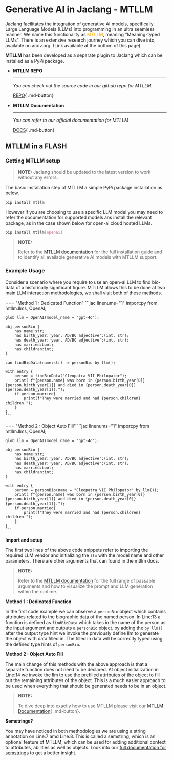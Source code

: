 # Generative AI in Jaclang - MTLLM

Jaclang facilitates the integration of generative AI models, specifically Large Language Models (LLMs) into programming in an ultra seamless manner. We name this functionality as <span style="color:orange;">MTLLM</span>, meaning "Meaning-typed LLMs". There is an extensive research journey which you can dive into, available on arxiv.org. (Link available at the bottom of this page)

**MTLLM** has been developed as a separate plugin to Jaclang which can be installed as a PyPi package.

<div class="grid cards" markdown>

-   __MTLLM REPO__

    ---

    *You can check out the source code in our github repo for MTLLM.*

    <!-- [:octicons-arrow-right-24: Getting started](#) -->

    [REPO](https://github.com/Jaseci-Labs/mtllm){ .md-button}

-   __MTLLM Documentation__

    ---

    *You can refer to our official documentation for MTLLM*

    [DOCS](https://jaseci-labs.github.io/mtllm/){ .md-button}

</div>


<!-- GenAI Ability is a powerful feature that enhances interaction with Large Language Models (LLM) by utilizing the keyword ```by <model>```<span style="color:orange;">by &lt;model&gt;</span>. Developers can customize the behavior of functions or methods by modifying associated
[Semstrings](#introducing-semstrings).
 This new feature eliminates the need for explicit prompting and allows for a more streamlined coding experience. -->

## MTLLM in a FLASH

### Getting MTLLM setup

> **NOTE:** Jaclang should be updated to the latest version to work without any errors.

The basic installation step of MTLLM a simple PyPi package installation as below.

```bash
pip install mtllm
```

However if you are choosing to use a specific LLM model you may need to refer the documentation for supported models ans install the relevant package, as in the case shown below for open-ai cloud hosted LLMs.

```bash
pip install mtllm[openai]
```

> **NOTE:**
>
> Refer to the [MTLLM documentation](https://jaseci-labs.github.io/mtllm/docs/quickstart/installation) for the full installation guide and to identify all available generative AI models with MTLLM support.

### Example Usage

Consider a scenario where you require to use an open-ai LLM to find bio-data of a historically significant figure. MTLLM allows this to be done at two main LLM interaction methodologies, we shall visit both of these methods.

=== "Method 1 : Dedicated Function"
    ```jac linenums="1"
    import:py from mtllm.llms, OpenAI;

    glob llm = OpenAI(model_name = "gpt-4o");

    obj personBio {
        has name:str;
        has birth_year:'year, AD/BC adjective':(int, str);
        has death_year:'year, AD/BC adjective':(int, str);
        has married:bool;
        has children:int;
    }

    can findBioData(name:str) -> personBio by llm();

    with entry {
        person = findBioData("Cleopatra VII Philopator");
        print( f"{person.name} was born in {person.birth_year[0]} {person.birth_year[1]} and died in {person.death_year[0]} {person.death_year[1]}.");
        if person.married{
            print(f"They were married and had {person.children} children.");
        }
    }
    ```
=== "Method 2 : Object Auto Fill"
    ```jac linenums="1"
    import:py from mtllm.llms, OpenAI;

    glob llm = OpenAI(model_name = "gpt-4o");

    obj personBio {
        has name:str;
        has birth_year:'year, AD/BC adjective':(int, str);
        has death_year:'year, AD/BC adjective':(int, str);
        has married:bool;
        has children:int;
    }

    with entry {
        person = personBio(name = "Cleopatra VII Philopator" by llm());
        print( f"{person.name} was born in {person.birth_year[0]} {person.birth_year[1]} and died in {person.death_year[0]} {person.death_year[1]}.");
        if person.married{
            print(f"They were married and had {person.children} children.");
        }
    }
    ```
**Import and setup**

The first two lines of the above code snippets refer to importing the required LLM vendor and initializing the ```llm``` with the model name and other parameters. There are other arguments that can found in the mtllm docs.

> **NOTE:**
>
> Refer to the [MTLLM documentation](https://jaseci-labs.github.io/mtllm/docs/building-blocks/language_models) for the full range of passable arguments and how to visualize the prompt and LLM generation within the runtime.

**Method 1 : Dedicated Function**

In the first code example we can observe a ```personBio``` object which contains attributes related to the biographic data of the named person. In Line:13 a function is defined as ```findBioData``` which takes in the name of the person as the input argument and outputs a ```personBio``` object. by adding the ```by llm()``` after the output type hint we invoke the previously define llm to generate the object with data filled in. The filled in data will be correctly typed using the defined type hints of ```personBio```.

**Method 2 : Object Auto Fill**

The main change of this methods with the above approach is that a separate function does not need to be declared. At object initialization in Line:14 we invoke the llm to use the prefilled attributes of the object to fill out the remaining attributes of the object. This is a much easier approach to be used when everything that should be generated needs to be in an object.

> **NOTE:**
>
> To dive deep into exactly how to use MTLLM please visit our [MTLLM Documentation](https://jaseci-labs.github.io/mtllm/){ .md-button}.

**Semstrings?**

You may have noticed in both methodologies we are using a string annotation on Line:7 amd Line:8. This is called a semstring, which is an optional feature of MTLLM, which can be used for adding additional context to attributes, abilities as well as objects. Look into our [full documentation for semstrings](https://jaseci-labs.github.io/mtllm/docs/building-blocks/semstrings) to get a better insight.
<!-- ### Model Initialization

To incorporate a Large Language Model (LLM) into code, initialize it by importing from the ```mtllm.llms``` module built into the langauge.

To download jac-lang with all required python dependencies to use llms:
    ```bash
    pip install jaclang[llms]
    ```

Here are the list of models/ model providers which are available to use out of the box with jac-lang.

_Cloud Hosted LLMs (API Clients)_

 - [OpenAI](https://openai.com/index/openai-api/)
 - [Anthropic (Claud models)](https://www.anthropic.com/)
 - [Groq](https://groq.com/)
 - [Together AI](https://www.together.ai/)

> Note:
>
> - Theses LLMs require an API Key and the relevent python libraries to be installed. -->

<!-- === "OpenAI"
    ```bash
    pip install openai
    ```
=== "Anthropic"
    ```bash
    pip install anthropic
    ```
=== "Groq"
    ```bash
    pip install groq
    ```
=== "Together AI"
    ```bash
    pip install together
    ``` -->

<!-- _Running Local LLMs_

 - [Ollama](https://ollama.com/library)

    Downlad Ollama from their website, install and run the server by running ```ollama serve```. Pull and install your model of choice by bashing ```ollama run <model_name>``` on a new terminal.

 - [Hugging Face](https://huggingface.co/)

    Download and run opensource LLMs from the plethora of models available on the Hugging Face website.

> **Note:**
>
> - Running Local LLMs would be demanding for your PC setup where it will either simply not run the model or inference performance will take a hit. Check whether you have sufficient system requirements to run local LLMs.

In the jac program that you require to inference an LLM, please code as following template code snippets.

=== "OpenAI"
    ```jac linenums="1"
    import:py from mtllm.llms, OpenAI;

    glob llm = OpenAI(
                model_name = "gpt-4"
                );
    ```
=== "Anthropic"
    ```jac linenums="1"
    import:py from mtllm.llms, Anthropic;

    glob llm = Anthropic(
                model_name = "claude-3-sonnet-20240229"
                );
    ```
=== "Groq"
    ```jac linenums="1"
    import:py from mtllm.llms, Groq;

    glob llm = Groq(
                model_name = "llama3-8b-8192", # Go through available models in website
                );
    ```
=== "Together AI"
    ```jac linenums="1"
    import:py from mtllm.llms, TogetherAI;

    glob llm = TogetherAI(
                model_name = "meta-llama/Llama-2-70b-chat-hf" # Go through available models in website
                );
    ```
=== "Ollama"
    ```jac linenums="1"
    import:py from mtllm.llms, Ollama;

    glob llm = Ollama(
                model_name = "llama3:8b" # Will pull model if does not exists
                );
    ```
=== "Hugging Face"
    ```jac linenums="1"
    import:py from mtllm.llms, Huggingface;

    glob llm = Huggingface(
                model_name = "mistralai/Mistral-7B-v0.3" # Will pull model if does not exists
                );
    ```

The llm model is defined in these examples which can be intialized with specific attributes.

> **Note:**
>
> - If the coder wants to visualize the prompts during inference, enable verbose by adding ```verbose = True``` as an argument when defining the LLM.

This approach allows for the initialization of the desired model as a model code construct with a specific name (in this case, `llm`), facilitating its integration into code.

**Example Usage**
You can directly access some of our full code examples here for using the by_llm feature. We will break down the functional components later on.

=== "Translator"
    ```jac linenums="1"
    --8<-- "examples/genai/translator.jac"
    ```
=== "Personality Finder"
    ```jac linenums="1"
    --8<-- "examples/genai/personality_finder.jac"
    ```
=== "Essay Reviewer"
    ```jac linenums="1"
    --8<-- "examples/genai/essay_review.jac"
    ```
=== "Expert Answer"
    ```jac linenums="1"
    --8<-- "examples/genai/expert_answer.jac"
    ```
=== "Grammar Checker"
    ```jac linenums="1"
    --8<-- "examples/genai/grammar_checker.jac"
    ```
=== "Joke Generator"
    ```jac linenums="1"
    --8<-- "examples/genai/joke_gen.jac"
    ```
=== "Odd Word Out"
    ```jac linenums="1"
    --8<-- "examples/genai/odd_word_out.jac"
    ```
=== "Text to Type"
    ```jac linenums="1"
    --8<-- "examples/genai/text_to_type.jac"
    ```
=== "Wikipedia"
    ```jac linenums="1"
    --8<-- "examples/genai/wikipedia.jac"
    ```

**1. Function Usage**
```jac linenums="1"
can 'Summarize the Life of the Individual'
summarize(name: 'Name of the Person': str, age: 'Age of the Person': int)
    -> 'Summary': str by llm(temperature=0.7, method='Reason');
with entry {
    print(summarize('Albert Einstein', 89));
}
```
In this example, the summarize function leverages GenAI Ability to provide a summary of an individual's life. The associated Semstring ('Name of the Person', 'Age of the Person') guides the function's behavior. The `by llm` feature allows customization of the interaction, with parameters like temperature and reason influencing the model's response.

**2. Method Usage**
```jac linenums="1"
obj 'Person'
Person {
    has name: 'Name': str,
        dob: 'Date of Birth': str,
        age: 'Age': int = None;
    can 'Calculate the Age of a Person'
    calculate (cur_year: 'Current Year': int) -> 'Calculated Age': int by llm();
}
with entry {
    einstein: 'Einstein Object': Person = Person(name="Einstein", dob="1879-03-14");
    age = einstein.calculate(cur_year=2024);
    einstein.age = age;
    print(einstein.age);
}
```
In this example, the calculate method of the 'Person' object utilizes GenAI Ability to determine the age of an individual.

**3.Object Creation**

Simplify object creation with attributes automatically populated by LLM.
```jac linenums="1"
obj 'Person'
Person {
    has name: 'Name': str,
        dob: 'date of birth': str,
        accomplishments: 'Accomplishments': list[str];
}
with entry {
    einstein: 'Einstein Object': Person = Person(name="Albert Einstein" by llm());
    print(f"{einstein.name} was born on {einstein.dob}. His accomplishments include {einstein.accomplishments}.");
}
```
In this example, the 'Person' object is created with GenAI Ability, interacting with LLM during attribute initialization.


Automatic Attribute Population: GenAI Ability streamlines object creation by automatically filling attributes using LLM.

### GenAI Ability Parameters

When using `by <model>` in code, we have the ability to provide additional parameters for fine-tuning the interaction and to customize the interaction.

```jac linenums="1"
by <model>(temperature=0.7, top_k = 3, method='Reason', incl_info=(xxx), context=[])
```

Here,

 - `incl_info` :  A tuple specifying details to be passed to the LLM during prompt creation.

- `excl_info` :  A tuple specifying information to be excluded from prompts. By default, all variables/objects in scope are included.

- `model hyperparameters`: Key-value pairs specifying hyperparameters for the model during inference, e.g., temperature=0.7, top_k=3, top_p=0.51.

 - `method`: A dictionary key for using different prompting style hints such as Reasoning and Chain-of-Through etc..

- `context`: List of information to give external information to llm for our use cases.

`by <model>(temperature=0.7, top_k = 3, top_p =0.51, incl_info=(xxx), context=[""],reason=true) ` TODO : This line needs to be modified  with a working example code snippet later  -->

<!-- |    Parameters    |          Type              |
|    --------      |         -------            |
|   model_params   |   kw_pair \| None          |
|     method       |    kw_pair \| None         |
|    incl_info     |    tuple \| None           |
|    excl_info     |    tuple   \| None         |
|    context       |    List                    |

## Introducing Semstrings

In the dynamic landscape of programming languages, the advent of Jac introduces a novel concept called "**Semstrings**," offering a powerful and expressive way to interact with LLM. Semstrings, short for semantic strings, serve as a bridge between the traditional code structure and the capabilities of language models.They play a pivotal role in shaping the way we communicate with models and generate prompts.

Utilizing Semstrings in Various Cases

- [Architype Declaration](#architype-declaration).
- [Enum and Enum Items Declaration](#enum-declaration)
- [Global variables Declaration](#global-variables-declaration)
- [Ability/Method Declaration](#ability-method-declaration)
- [Ability/Method Parameter Declaration](#ability-method-parameter-declaration)
- [Attributes of Architypes](#attributes-of-architypes)
- [Return Type Specification](#return-type-specification)


<span style="color:orange;">
</span>

<h3 id="architype-declaration">Architype Declaration</h3>

```jac linenums="1"
obj 'A collection of dad jokes with punchlines'
JokeList {
    has jokes: list[tuple[str, str]];
}
```

In this architype(Object) declaration, the semstring <span style="color:orange;"> "A collection of dad jokes with punchlines"</span> provides a clear and concise description of the purpose of the JokeList architype. It guide the LLM that this JpkeList is designed to store a collection of dad jokes, each consisting of a joke and its corresponding punchline.


<h3 id="enum-declaration">Enum and Enum Items Declaration</h3>

```jac linenums="1"
enum 'Personality of the Person'
Personality {
   INTROVERT: 'Person who is shy and reticent',
   EXTROVERT: 'Person who is outgoing and socially confident'
}
```
In this enum declaration, the semstring <span style="color:orange;">'Personality of the Person'</span> provides a descriptive label for the purpose of the Personality enumeration. Additionally, the semstrings <span style="color:orange;">'Person who is shy and reticent'</span> and <span style="color:orange;"> 'Person who is outgoing and socially confident'</span> serve as meaningful explanations for the INTROVERT and EXTROVERT enum items, respectively.


<h3 id="global-variables-declaration">Global variables Declaration</h3>

```jac linenums="1"
glob personality_examples: 'Personality Information of Famous People': dict[str, Personality|None] = {
    'Albert Einstein': Personality.INTROVERT,
    'Barack Obama': Personality.EXTROVERT
}
```
In this global variable declaration, the semstring <span style="color:orange;">'Personality Information of Famous People'</span> provides a clear and concise description of the purpose and content of the personality_examples variable.


<h3 id="ability-method-declaration">Ability/Method Declaration</h3>

 Semstrings play a pivotal role in method and ability declarations, offering a clear and concise description of their intended purpose—essentially defining the action each ability or method is designed to perform.

```jac linenums="1"
can 'Translate English to French'
translate(english_word: 'English Word': str) -> 'French Word' : str by llm();
```

In this instance, the semstring <span style="color:orange;">'Translate English to French'</span> serves as a descriptive label, clarifying the intended action when invoking the function. For example, calling the function with translate("cheese") leverages the semstring to guide the model, ensuring a contextually informed response.


<h3 id="ability-method-parameter-declaration">Ability/Method Parameter Declaration</h3>

 Semstrings shine prominently in method signatures, serving as guides to define parameters with explicit meanings. By providing meaningful labels, developers ensure that LLM comprehends the purpose and expected inputs clearly. These semstrings also contribute to explaining the input with meaningful context.
```jac linenums="1"
can 'Provide the Answer for the Given Question (A-F)'
get_answer(question: 'Question' str, choices: 'Answer Choices': dict) -> 'Answer (A-F)' str by llm(method='Reason');
```
In this instance, the semstrings for parameters (<span style="color:orange;">'Question'</span> and <span style="color:orange;">'Answer Choices'</span>) act as informative labels, offering a clear understanding of what each parameter represents. The labels provide context to LLM, guiding it to interpret and respond to the function's inputs appropriately.

<h3 id="attributes-of-architypes">Attributes of Architypes</h3>

Semstrings play a vital role in describing attributes within architypes, providing a succinct and clear explanation of the purpose and nature of each attribute. This practice makes it easier to convey the respective meanings to prompts.
```jac linenums="1"
obj 'Singer'
Singer {
    has name: 'Name of the Singer': str,
        age: 'Age': int,
        top_songs: "His/Her's Top 2 Songs": list[str];
}
```
In this architype example, the semstrings associated with attributes (<span style="color:orange;">'Name of the Singer'</span>, <span style="color:orange;">'Age,'</span> and <span style="color:orange;">"His/Her's Top 2 Songs"</span>) serve as concise descriptors. These semstrings effectively communicate the significance of each attribute, facilitating a more straightforward understanding of the architype's structure.

<h3 id="return-type-specification">Return Type Specification</h3>

Utilizing Semstring in return type specifications provides a meaningful way to explain the expected outputs of a function.
```jac linenums="1"
can 'Summarize the Accomplishments'
summarize (a: 'Accomplishments': list[str]) -> 'Summary of the Accomplishments' : str by llm();
```
In this example, the semstring <span style="color:orange;">'Summary of the Accomplishments' </span> precisely communicates the nature of the expected output. This clarity ensures that developers, as well as LLM, comprehend the type of information that will be returned by invoking the 'Summarize the Accomplishments' function. -->
<!-- how ? -->
